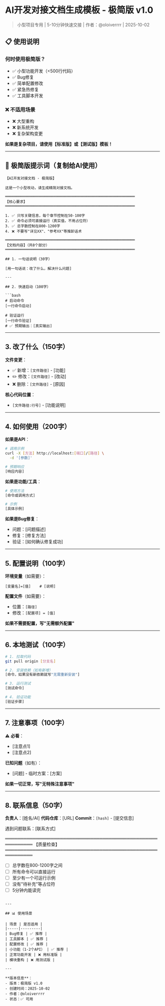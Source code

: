 # AI开发对接文档生成模板 - 极简版 v1.0
> 小型项目专用 | 5-10分钟快速交接 | 作者：@oloiverrrr | 2025-10-02

## 📋 使用说明

### 何时使用极简版？
- ✅ 小型功能开发（<500行代码）
- ✅ Bug修复
- ✅ 简单配置修改
- ✅ 紧急热修复
- ✅ 工具脚本开发

### ❌ 不适用场景
- ❌ 大型重构
- ❌ 新系统开发
- ❌ 复杂架构变更

**如果是复杂项目，请使用【标准版】或【测试版】模板！**

---

## 🎯 极简版提示词（复制给AI使用）

```
【AI开发对接文档 - 极简版】

这是一个小型改动，请生成精简对接文档。

═══════════════════════════════════════════════════════════
【核心要求】
═══════════════════════════════════════════════════════════

1. ✅ 只写关键信息，每个章节控制在50-100字
2. ✅ 命令必须可直接运行（真实值，不用占位符）
3. ✅ 总字数控制在800-1200字
4. ❌ 不要写"详见XX"、"参考XX"等推卸话术

═══════════════════════════════════════════════════════════
【文档内容】（共8个部分）
═══════════════════════════════════════════════════════════

## 1. 一句话说明（30字）

[用一句话说：改了什么，解决什么问题]

---

## 2. 快速启动（100字）

```bash
# 启动命令
[一行命令启动]

# 验证运行
[一行命令验证]
# ✅ 预期输出：[真实输出]
```

---

## 3. 改了什么（150字）

**文件变更**：
- ✅ 新增：`[文件路径]` - [功能]
- ✏️ 修改：`[文件路径]` - [改动]
- ❌ 删除：`[文件路径]` - [原因]

**核心代码位置**：
- `[文件路径:行号]` - [功能说明]

---

## 4. 如何使用（200字）

**如果是API**：
```bash
# 调用示例
curl -X [方法] http://localhost:[端口]/[路径] \
  -d '[参数]'

# 预期响应
[响应内容]
```

**如果是功能/工具**：
```bash
# 使用方法
[命令或调用方式]

# 示例
[具体示例]
```

**如果是Bug修复**：
- 问题：[问题描述]
- 修复：[修复方法]
- 验证：[如何确认修复成功]

---

## 5. 配置说明（100字）

**环境变量**（如需要）：
```env
[变量名]=[值]    # [说明]
```

**配置文件**（如需要）：
- 位置：`[路径]`
- 修改：`[配置项] = [值]`

**如果不需要配置，写"无需额外配置"**

---

## 6. 本地测试（100字）

```bash
# 1. 拉取代码
git pull origin [分支名]

# 2. 安装依赖（如有新增）
[命令，如果没有新依赖就写"无需重新安装"]

# 3. 运行测试
[测试命令]

# 4. 验证功能
[验证步骤]
```

---

## 7. 注意事项（100字）

⚠️ **必看**：
- [注意点1]
- [注意点2]

**已知问题**（如有）：
- [问题] - 临时方案：[方案]

**如果一切正常，写"无特殊注意事项"**

---

## 8. 联系信息（50字）

**负责人**：[姓名/AI]
**代码仓库**：[URL]
**Commit**：`[hash]` - [提交信息]

遇到问题联系：[联系方式]

═══════════════════════════════════════════════════════════
【质量检查】
═══════════════════════════════════════════════════════════

- [ ] 总字数在800-1200字之间
- [ ] 所有命令可以直接运行
- [ ] 至少有一个可运行示例
- [ ] 没有"待补充"等占位符
- [ ] 5分钟内能读完
```

---

## 📊 使用场景

| 场景 | 是否适用 |
|-----|---------|
| Bug修复 | ✅ 推荐 |
| 工具脚本 | ✅ 推荐 |
| 配置修改 | ✅ 推荐 |
| 小功能（1-2个API） | ✅ 推荐 |
| 正常功能开发 | ❌ 用标准版 |
| 模块重构 | ❌ 用测试版 |

---

**版本信息**：
- 版本：极简版 v1.0
- 创建时间：2025-10-02
- 作者：@oloiverrrr
- 状态：✅ 可用
